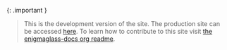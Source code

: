 
{: .important }
> This is the development version of the site. The production site can be accessed [here](https://enigmadocs.npole.org/). To learn how to contribute to this site visit [the enigmaglass-docs org readme](https://github.com/enigmaglass-docs).